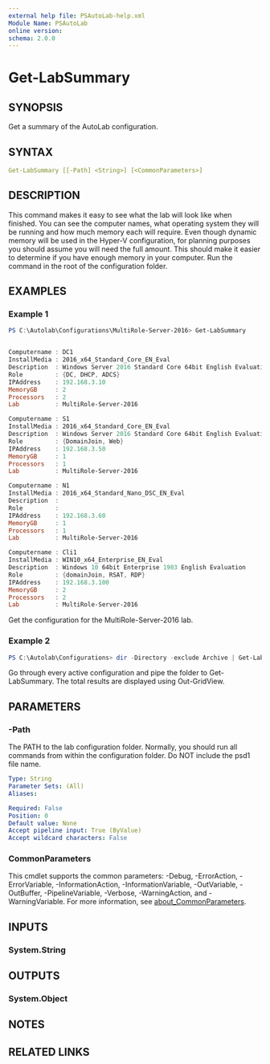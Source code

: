 ```yaml
---
external help file: PSAutoLab-help.xml
Module Name: PSAutoLab
online version:
schema: 2.0.0
---
```


# Get-LabSummary

## SYNOPSIS

Get a summary of the AutoLab configuration.

## SYNTAX

```yaml
Get-LabSummary [[-Path] <String>] [<CommonParameters>]
```

## DESCRIPTION

This command makes it easy to see what the lab will look like when finished. You can see the computer names, what operating system they will be running and how much memory each will require. Even though dynamic memory will be used in the Hyper-V configuration, for planning purposes you should assume you will need the full amount. This should make it easier to determine if you have enough memory in your computer. Run the command in the root of the configuration folder.

## EXAMPLES

### Example 1

```powershell
PS C:\Autolab\Configurations\MultiRole-Server-2016> Get-LabSummary


Computername : DC1
InstallMedia : 2016_x64_Standard_Core_EN_Eval
Description  : Windows Server 2016 Standard Core 64bit English Evaluation
Role         : {DC, DHCP, ADCS}
IPAddress    : 192.168.3.10
MemoryGB     : 2
Processors   : 2
Lab          : MultiRole-Server-2016

Computername : S1
InstallMedia : 2016_x64_Standard_Core_EN_Eval
Description  : Windows Server 2016 Standard Core 64bit English Evaluation
Role         : {DomainJoin, Web}
IPAddress    : 192.168.3.50
MemoryGB     : 1
Processors   : 1
Lab          : MultiRole-Server-2016

Computername : N1
InstallMedia : 2016_x64_Standard_Nano_DSC_EN_Eval
Description  :
Role         :
IPAddress    : 192.168.3.60
MemoryGB     : 1
Processors   : 1
Lab          : MultiRole-Server-2016

Computername : Cli1
InstallMedia : WIN10_x64_Enterprise_EN_Eval
Description  : Windows 10 64bit Enterprise 1903 English Evaluation
Role         : {domainJoin, RSAT, RDP}
IPAddress    : 192.168.3.100
MemoryGB     : 2
Processors   : 2
Lab          : MultiRole-Server-2016
```

Get the configuration for the MultiRole-Server-2016 lab.

### Example 2

```powershell
PS C:\Autolab\Configurations> dir -Directory -exclude Archive | Get-LabSummary | Out-GridView
```

Go through every active configuration and pipe the folder to Get-LabSummary.
The total results are displayed using Out-GridView.

## PARAMETERS

### -Path

The PATH to the lab configuration folder.
Normally, you should run all commands from within the configuration folder.
Do NOT include the psd1 file name.

```yaml
Type: String
Parameter Sets: (All)
Aliases:

Required: False
Position: 0
Default value: None
Accept pipeline input: True (ByValue)
Accept wildcard characters: False
```

### CommonParameters

This cmdlet supports the common parameters: -Debug, -ErrorAction, -ErrorVariable, -InformationAction, -InformationVariable, -OutVariable, -OutBuffer, -PipelineVariable, -Verbose, -WarningAction, and -WarningVariable. For more information, see [about_CommonParameters](http://go.microsoft.com/fwlink/?LinkID=113216).

## INPUTS

### System.String

## OUTPUTS

### System.Object

## NOTES

## RELATED LINKS
